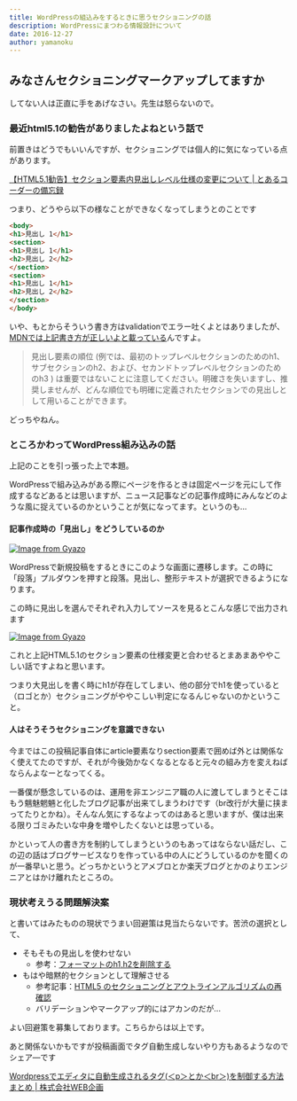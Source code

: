 ```yaml
---
title: WordPressの組込みをするときに思うセクショニングの話
description: WordPressにまつわる情報設計について
date: 2016-12-27
author: yamanoku
---
```


## みなさんセクショニングマークアップしてますか

してない人は正直に手をあげなさい。先生は怒らないので。

### 最近html5.1の勧告がありましたよねという話で

前置きはどうでもいいんですが、セクショニングでは個人的に気になっている点があります。

[【HTML5.1勧告】セクション要素内見出しレベル仕様の変更について | とあるコーダーの備忘録](http://roka404.main.jp/blog/archives/247)

つまり、どうやら以下の様なことができなくなってしまうとのことです

```html
<body>
<h1>見出し 1</h1>
<section>
<h1>見出し 1</h1>
<h2>見出し 2</h2>
</section>
<section>
<h1>見出し 1</h1>
<h2>見出し 2</h2>
</section>
</body>
```

いや、もとからそういう書き方はvalidationでエラー吐くよとはありましたが、[MDNでは上記書き方が正しいよと載っている](https://developer.mozilla.org/ja/docs/Web/HTML/Sections_and_Outlines_of_an_HTML5_document#The_HTML5_Outline_Algorithm)んですよ。

> 見出し要素の順位 (例では、最初のトップレベルセクションのためのh1、サブセクションのh2、および、セカンドトップレベルセクションのためのh3 ) は重要ではないことに注意してください。明確さを失いますし、推奨しませんが、どんな順位でも明確に定義されたセクションでの見出しとして用いることができます。

どっちやねん。

### ところかわってWordPress組み込みの話

上記のことを引っ張った上で本題。

WordPressで組み込みがある際にページを作るときは固定ページを元にして作成するなどあるとは思いますが、ニュース記事などの記事作成時にみんなどのような風に捉えているのかということが気になってます。というのも…

#### 記事作成時の「見出し」をどうしているのか

[![Image from Gyazo](https://i.gyazo.com/30f89b847e891d18a921ca3f567a08d8.png)](https://gyazo.com/30f89b847e891d18a921ca3f567a08d8)

WordPressで新規投稿をするときにこのような画面に遷移します。この時に「段落」プルダウンを押すと段落。見出し、整形テキストが選択できるようになります。

この時に見出しを選んでそれぞれ入力してソースを見るとこんな感じで出力されます

[![Image from Gyazo](https://i.gyazo.com/076ef5867df798560e131677e14bf0ee.png)](https://gyazo.com/076ef5867df798560e131677e14bf0ee)

これと上記HTML5.1のセクション要素の仕様変更と合わせるとまあまあややこしい話ですよねと思います。

つまり大見出しを書く時にh1が存在してしまい、他の部分でh1を使っていると（ロゴとか）セクショニングがややこしい判定になるんじゃないのかということ。

#### 人はそうそうセクショニングを意識できない

今まではこの投稿記事自体にarticle要素なりsection要素で囲めば外とは関係なく使えてたのですが、それが今後効かなくなるとなると元々の組み方を変えねばならんよなーとなってくる。

一番僕が懸念しているのは、運用を非エンジニア職の人に渡してしまうとそこはもう魑魅魍魎と化したブログ記事が出来てしまうわけです（br改行が大量に挟まってたりとかね）。そんなん気にするなよってのはあると思いますが、僕は出来る限りゴミみたいな中身を増やしたくないとは思っている。

かといって人の書き方を制約してしまうというのもあってはならない話だし、この辺の話はブログサービスなりを作っている中の人にどうしているのかを聞くのが一番早いと思う。どっちかというとアメブロとか楽天ブログとかのよりエンジニアとはかけ離れたところの。

### 現状考えうる問題解決案

と書いてはみたものの現状でうまい回避策は見当たらないです。苦渋の選択として、

* そもそもの見出しを使わせない
  * 参考：[フォーマットのh1,h2を削除する](http://www.webopixel.net/wordpress/211.html#101217_02)
* もはや暗黙的セクションとして理解させる
  * 参考記事：[HTML5 のセクショニングとアウトラインアルゴリズムの再確認](http://foreignkey.toyao.net/archives/1503)
  * バリデーションやマークアップ的にはアカンのだが...

よい回避策を募集しております。こちらからは以上です。

あと関係ないかもですが投稿画面でタグ自動生成しないやり方もあるようなのでシェア―です

[Wordpressでエディタに自動生成されるタグ(＜p＞とか＜br＞)を制御する方法まとめ | 株式会社WEB企画](https://webkikaku.co.jp/homepage/blog/hpseisaku/wordpress/wordpress-automatic-forming-control/)
